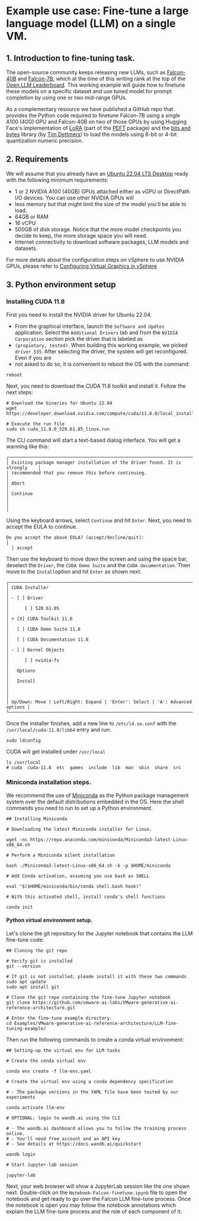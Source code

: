 # Example use case: Fine-tune a large language model (LLM) on a single VM.

## 1. Introduction to fine-tuning task.

The open-source community keeps releasing new LLMs, such as [Falcon-40B](https://huggingface.co/tiiuae/falcon-40b) 
and [Falcon-7B](https://huggingface.co/tiiuae/falcon-7b), which at the time of this writing rank at the top of the
[Open LLM Leaderboard](https://huggingface.co/spaces/HuggingFaceH4/open_llm_leaderboard?_hsenc=p2ANqtz-865CMxeXG2eIMWb7rFgGbKVMVqV6u6UWP8TInA4WfSYvPjc6yOsNPeTNfS_m_et5Atfjyw). 
This working example will guide how to finetune these models on a specific dataset and use tuned model for prompt 
completion by using one or two mid-range GPUs.

As a complementary resource we have published a GitHub repo that provides the Python code required to finetune 
Falcon-7B using a single A100 (40G) GPU and Falcon-40B on two of those GPUs by using 
Hugging Face's implementation of [LoRA](https://huggingface.co/docs/peft/conceptual_guides/lora) (part 
of the [PEFT](https://huggingface.co/docs/peft/index) package) and the 
[bits and bytes](https://github.com/TimDettmers/bitsandbytes) library 
(by [Tim Dettmers](https://github.com/TimDettmers)) to load the models using 8-bit or 4-bit quantization numeric precision.

## 2. Requirements

We will assume that you already have an [Ubuntu 22.04 LTS Desktop](https://ubuntu.com/desktop) ready with the following minimum requirements:

- 1 or 2 NVIDIA A100 (40GB) GPUs attached either as vGPU or DirectPath I/O devices. You can use other NVIDIA GPUs will
- less memory but that might limit the size of the model you'll be able to load.
- 64GB or RAM
- 16 vCPU
- 500GB of disk storage. Notice that the more model checkpoints you decide to keep, the more storage space you will need.
- Internet connectivity to download software packages, LLM models and datasets.

For more details about the configuration steps on vSphere to use NVIDIA GPUs, please refer to 
[Configuring Virtual Graphics in vSphere](https://docs.vmware.com/en/VMware-vSphere/8.0/vsphere-resource-management/GUID-74A657D9-52F7-4F92-AB86-9039A90A028D.html)

## 3. Python environment setup

### Installing CUDA 11.8

First you need to install the NVIDIA driver for Ubuntu 22.04. 
- From the graphical interface, launch the `Software and Updtes` application. Select the
`Additional Drivers` tab and from the `NVIDIA Corporation` section pick the driver that is labeled as 
- `(propietary, tested)`. When building this 
working example, we picked `driver 535`. After selecting the driver, the system will get reconfigured. Even if you are
- not asked to do so, it is convenient to reboot the OS with the command:
```azure
reboot
```

Next, you need to download the CUDA 11.8 toolkit and install it. Follow the next steps:

````
# Download the binaries for Ubuntu 22.04
wget https://developer.download.nvidia.com/compute/cuda/11.8.0/local_installers/cuda_11.8.0_520.61.05_linux.run

# Execute the run file
sudo sh cuda_11.8.0_520.61.05_linux.run
````
The CLI command will start a text-based dialog interface. You will get a warming like this:
````
┌──────────────────────────────────────────────────────────────────────────────┐
│ Existing package manager installation of the driver found. It is strongly    │
│ recommended that you remove this before continuing.                          │
│ Abort                                                                        │
│ Continue                                                                     │
│                                                                              │
````
Using the keyboard arrows, select `Continue` and hit `Enter`. Next, you need to accept the EULA to continue.
````
Do you accept the above EULA? (accept/decline/quit):                         │
  │ accept 
````
Then use the keyboard to move down the screen and using the space bar, deselect the `Driver`, the `CUDA Demo Suite` and 
the `CUDA documentation`. Then move to the `Install`option and hit `Enter` as shown next.
````
┌──────────────────────────────────────────────────────────────────────────────┐
│ CUDA Installer                                                               │
│ - [ ] Driver                                                                 │
│      [ ] 520.61.05                                                           │
│ + [X] CUDA Toolkit 11.8                                                      │
│   [ ] CUDA Demo Suite 11.8                                                   │
│   [ ] CUDA Documentation 11.8                                                │
│ - [ ] Kernel Objects                                                         │
│      [ ] nvidia-fs                                                           │
│   Options                                                                    │
│   Install                                                                    │
│                                                                              │
│ Up/Down: Move | Left/Right: Expand | 'Enter': Select | 'A': Advanced options │
└──────────────────────────────────────────────────────────────────────────────┘
````
Once the installer finishes, add a new line to `/etc/ld.so.conf` with the `/usr/local/cuda-11.8/lib64` entry and run:
````azure
sudo ldconfig
````
CUDA will get installed under `/usr/local`
````azure
ls /usr/local
# cuda  cuda-11.8  etc  games  include  lib  man  sbin  share  src
````

### Miniconda installation steps.

We recommend the use of [Miniconda](https://docs.conda.io/en/latest/miniconda.html) as the Python package management 
system over the default distributions embedded in the OS. Here the shell commands you need to run to set up a Python 
environment.<br>

```shell
## Installing Miniconda

# Downloading the latest Miniconda installer for Linux.

wget -nc https://repo.anaconda.com/miniconda/Miniconda3-latest-Linux-x86_64.sh

# Perform a Miniconda silent installation

bash ./Miniconda3-latest-Linux-x86_64.sh -b -p $HOME/miniconda

# Add Conda activation, assuming you use bash as SHELL

eval "$($HOME/miniconda/bin/conda shell.bash hook)"

# With this activated shell, install conda's shell functions

conda init
```
#### Python virtual environment setup.

Let's clone the git repository for the Jupyter notebook that contains the LLM fine-tune code:

```shell
## Cloning the git repo

# Verify git is installed
git --version

# If git is not installed, pleade install it with these two commands
sudo apt update
sudo apt install git

# Clone the git repo containing the fine-tune Jupyter notebook
git clone https://github.com/vmware-ai-labs/VMware-generative-ai-reference-architecture.git

# Enter the fine-tune example directory
cd Examples/VMware-generative-ai-reference-architecture/LLM-fine-tuning-example/
```

Then run the following commands to create a conda virtual environment:

```shell
## Setting-up the virtual env for LLM tasks

# Create the conda virtual env

conda env create -f llm-env.yaml

# Create the virtual env using a conda dependency specification

# - The package versions in the YAML file have been tested by our experiments

conda activate llm-env

# OPTIONAL: login to wandb.ai using the CLI

# - The wandb.ai dashboard allows you to follow the training process online.
# - You'll need free account and an API key
# - See details at https://docs.wandb.ai/quickstart

wandb login

# Start Jupyter-lab session

jupyter-lab
```

Next, your web browser will show a JupyterLab session like the one shown next. Double-click on 
the `Notebook-Falcon-finetune.ipynb` file to open the notebook and get ready to go over the Falcon LLM fine-tune 
process. Once the notebook is open you may follow the notebook annotations which explain the LLM fine-tune process 
and the role of each component of it.
